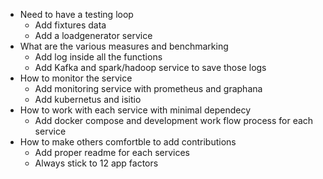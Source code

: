 <!-- 
DISCLAIMER: Simple notes, todos, best practises or my opinions and thoughts, 
about the project, are saved in this document just for my own reference. So DONT 
give any serious considerations for these points.
-->

* Need to have a testing loop
    * Add fixtures data
    * Add a loadgenerator service
* What are the various measures and benchmarking
    * Add log inside all the functions
    * Add Kafka and spark/hadoop service to save those logs
* How to monitor the service    
    * Add monitoring service with prometheus and graphana 
    * Add kubernetus and isitio
* How to work with each service with minimal dependecy
    * Add docker compose and development work flow process for each service
* How to make others comfortble to add contributions
    * Add proper readme for each services
    * Always stick to 12 app factors
 